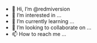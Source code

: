 - 👋 Hi, I’m @redmiversion
- 👀 I’m interested in ...
- 🌱 I’m currently learning ...
- 💞️ I’m looking to collaborate on ...
- 📫 How to reach me ...

<!---
redmiversion/redmiversion is a ✨ special ✨ repository because its `README.md` (this file) appears on your GitHub profile.
You can click the Preview link to take a look at your changes.
--->
